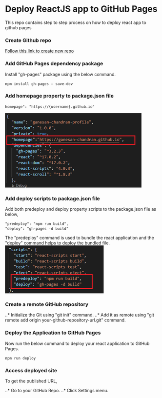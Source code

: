 # Deploy ReactJS app to GitHub Pages
This repo contains step to step process on how to deploy react app to github pages

### Create Github repo
[Follow this link to create new repo](https://github.com/new)


### Add GitHub Pages dependency package
Install "gh-pages" package using the below command.

```
npm install gh-pages — save-dev
```

### Add homepage property to package.json file

```
homepage": "https://{username}.github.io"
```
![package.json example image](https://github.com/NSQ1point0/deploy-reactapp-to-github/blob/main/3%5B1%5D.png)


### Add deploy scripts to package.json file
Add both predeploy and deploy property scripts to the package.json file as below,

```
"predeploy": "npm run build",
"deploy": "gh-pages -d build"
```

The "predeploy" command is used to bundle the react application and the "deploy" command helps to deploy the bundled file.
![package.json deploy example image](https://github.com/NSQ1point0/deploy-reactapp-to-github/blob/main/4%5B1%5D.png)

### Create a remote GitHub repository
..* Initialize the Git using "git init" command.
..* Add it as remote using "git remote add origin your-github-repository-url.git" command.

### Deploy the Application to GitHub Pages
Now run the below command to deploy your react application to GitHub Pages.

```
npm run deploy
```

### Access deployed site

To get the published URL, 

..* Go to your GitHub Repo.
..* Click Settings menu.
